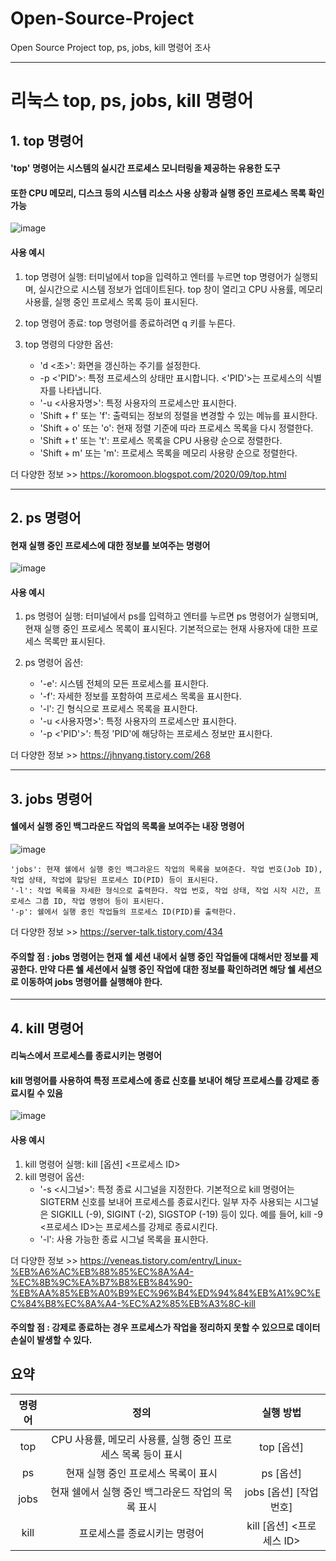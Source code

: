 # Open-Source-Project
Open Source Project top, ps, jobs, kill 명령어 조사


---
# 리눅스 top, ps, jobs, kill 명령어
## 1. top 명령어
#### 'top' 명령어는 시스템의 실시간 프로세스 모니터링을 제공하는 유용한 도구

#### 또한 CPU 메모리, 디스크 등의 시스템 리소스 사용 상황과 실행 중인 프로세스 목록 확인 가능
![image](https://img1.daumcdn.net/thumb/R1280x0/?scode=mtistory2&fname=https%3A%2F%2Ft1.daumcdn.net%2Fcfile%2Ftistory%2F1731AC524E07FB5824)
#### 사용 예시
1. top 명령어 실행:
  터미널에서 top을 입력하고 엔터를 누르면 top 명령어가 실행되며, 실시간으로 시스템 정보가 업데이트된다. top 창이 열리고 CPU 사용률, 메모리 사용률, 실행 중인 프로세스 목록 등이 표시된다.
2. top 명령어 종료:
  top 명령어를 종료하려면 q 키를 누른다.

3. top 명령의 다양한 옵션:
    + 'd <초>': 화면을 갱신하는 주기를 설정한다.
    + -p <'PID'>: 특정 프로세스의 상태만 표시합니다. <'PID'>는 프로세스의 식별자를 나타냅니다.
    + '-u <사용자명>': 특정 사용자의 프로세스만 표시한다.
    + 'Shift + f' 또는 'f': 출력되는 정보의 정렬을 변경할 수 있는 메뉴를 표시한다.
    + 'Shift + o' 또는 'o': 현재 정렬 기준에 따라 프로세스 목록을 다시 정렬한다.
    + 'Shift + t' 또는 't': 프로세스 목록을 CPU 사용량 순으로 정렬한다.
    + 'Shift + m' 또는 'm': 프로세스 목록을 메모리 사용량 순으로 정렬한다.

더 다양한 정보 >> <https://koromoon.blogspot.com/2020/09/top.html>

---
## 2. ps 명령어
#### 현재 실행 중인 프로세스에 대한 정보를 보여주는 명령어
![image](https://ko.linux-console.net/common-images/linux-ps-command/ps-command.png)
#### 사용 예시
1. ps 명령어 실행:
  터미널에서 ps를 입력하고 엔터를 누르면 ps 명령어가 실행되며, 현재 실행 중인 프로세스 목록이 표시된다. 기본적으로는 현재 사용자에 대한 프로세스 목록만 표시된다.
2. ps 명령어 옵션:

    + '-e': 시스템 전체의 모든 프로세스를 표시한다.
    + '-f': 자세한 정보를 포함하여 프로세스 목록을 표시한다.
    + '-l': 긴 형식으로 프로세스 목록을 표시한다.
    + '-u <사용자명>': 특정 사용자의 프로세스만 표시한다.
    + '-p <'PID'>': 특정 'PID'에 해당하는 프로세스 정보만 표시한다.

더 다양한 정보 >> <https://jhnyang.tistory.com/268>

---
## 3. jobs 명령어
#### 쉘에서 실행 중인 백그라운드 작업의 목록을 보여주는 내장 명령어
![image](https://img1.daumcdn.net/thumb/R1280x0/?scode=mtistory2&fname=https%3A%2F%2Ft1.daumcdn.net%2Fcfile%2Ftistory%2F99B5DF505E60F42C10)

    'jobs': 현재 쉘에서 실행 중인 백그라운드 작업의 목록을 보여준다. 작업 번호(Job ID), 작업 상태, 작업에 할당된 프로세스 ID(PID) 등이 표시된다.
    '-l': 작업 목록을 자세한 형식으로 출력한다. 작업 번호, 작업 상태, 작업 시작 시간, 프로세스 그룹 ID, 작업 명령어 등이 표시된다.
    '-p': 쉘에서 실행 중인 작업들의 프로세스 ID(PID)를 출력한다. 

더 다양한 정보 >> <https://server-talk.tistory.com/434>
#### 주의할 점 : jobs 명령어는 현재 쉘 세션 내에서 실행 중인 작업들에 대해서만 정보를 제공한다. 만약 다른 쉘 세션에서 실행 중인 작업에 대한 정보를 확인하려면 해당 쉘 세션으로 이동하여 jobs 명령어를 실행해야 한다.

---
## 4. kill 명령어
#### 리눅스에서 프로세스를 종료시키는 명령어
#### kill 명령어를 사용하여 특정 프로세스에 종료 신호를 보내어 해당 프로세스를 강제로 종료시킬 수 있음
![image](https://img1.daumcdn.net/thumb/R1280x0/?scode=mtistory2&fname=https%3A%2F%2Ft1.daumcdn.net%2Fcfile%2Ftistory%2F99E84B455C6378A109)
#### 사용 예시
1. kill 명령어 실행:
  kill [옵션] <프로세스 ID>
2. kill 명령어 옵션:
      + '-s <시그널>': 특정 종료 시그널을 지정한다. 기본적으로 kill 명령어는 SIGTERM 신호를 보내어 프로세스를 종료시킨다. 일부 자주 사용되는 시그널은 SIGKILL (-9), SIGINT (-2), SIGSTOP (-19) 등이 있다. 예를 들어, kill -9 <프로세스 ID>는 프로세스를 강제로 종료시킨다.
      + '-l': 사용 가능한 종료 시그널 목록을 표시한다.

더 다양한 정보 >> <https://veneas.tistory.com/entry/Linux-%EB%A6%AC%EB%88%85%EC%8A%A4-%EC%8B%9C%EA%B7%B8%EB%84%90-%EB%AA%85%EB%A0%B9%EC%96%B4%ED%94%84%EB%A1%9C%EC%84%B8%EC%8A%A4-%EC%A2%85%EB%A3%8C-kill>
#### 주의할 점 : 강제로 종료하는 경우 프로세스가 작업을 정리하지 못할 수 있으므로 데이터 손실이 발생할 수 있다.

## 요약
| 명령어 | 정의 | 실행 방법 |
|:---:|:---:|:---:|
| top | CPU 사용률, 메모리 사용률, 실행 중인 프로세스 목록 등이 표시 | top [옵션] |
| ps | 현재 실행 중인 프로세스 목록이 표시 | ps [옵션] |
| jobs | 현재 쉘에서 실행 중인 백그라운드 작업의 목록 표시 | jobs [옵션] [작업번호] |
| kill | 프로세스를 종료시키는 명령어 | kill [옵션] <프로세스 ID> |
